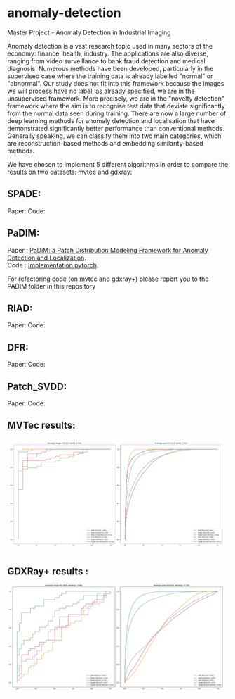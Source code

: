 # anomaly-detection
Master Project - Anomaly Detection in Industrial Imaging

Anomaly detection is a vast research topic used in many sectors of the economy: finance, health, industry. The applications are also diverse, ranging from video surveillance to bank fraud detection and medical diagnosis. Numerous methods have been developed, particularly in the supervised case where the training data is already labelled "normal" or "abnormal". Our study does not fit into this framework because the images we will process have no label, as already specified, we are in the unsupervised framework.
More precisely, we are in the "novelty detection" framework where the aim is to recognise test data that deviate significantly from the normal data seen during training.
There are now a large number of deep learning methods for anomaly detection and localisation that have demonstrated significantly better performance than conventional methods. Generally speaking, we can classify them into two main categories, which are reconstruction-based methods and embedding similarity-based methods.

We have chosen to implement 5 different algorithms in order to compare the results on two datasets: mvtec and gdxray:

## SPADE:  

Paper:
Code:

## PaDIM:  

Paper :  [PaDiM: a Patch Distribution Modeling Framework for Anomaly Detection and Localization](https://arxiv.org/pdf/2011.08785.pdf). <br>
Code : [Implementation pytorch](https://github.com/xiahaifeng1995/PaDiM-Anomaly-Detection-Localization-master). 

For refactoring code (on mvtec and gdxray+) please report you to the PADIM folder in this repository

## RIAD:

Paper:
Code:

## DFR:

Paper:
Code:

## Patch_SVDD:

Paper:
Code:

## MVTec results:

![mvtec](https://github.com/ArnaudBru/anomaly-detection/blob/main/img/mvtec_results.png)

## GDXRay+ results : 

![gdxray](https://github.com/ArnaudBru/anomaly-detection/blob/main/img/gdxray_results.png)

